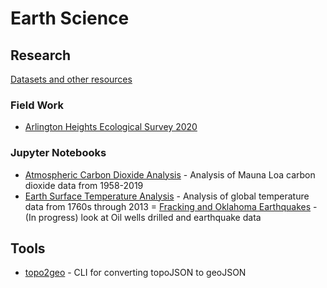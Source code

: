 
# Earth Science

## Research

[Datasets and other resources](https://github.com/kylepollina/earthscience/blob/master/resources.md)

### Field Work
- [Arlington Heights Ecological Survey 2020](https://kylepollina.github.io/earthscience/ecological-survey.html)


### Jupyter Notebooks
- [Atmospheric Carbon Dioxide Analysis](https://nbviewer.jupyter.org/github/kylepollina/earthscience/blob/master/notebooks/Atmospheric_CO2_Analysis/Atmospheric%20Carbon%20Dioxide%20Analysis.ipynb) - Analysis of Mauna Loa carbon dioxide data from 1958-2019
- [Earth Surface Temperature Analysis](https://nbviewer.jupyter.org/github/kylepollina/earthscience/blob/master/notebooks/Surface_Temperature_Analysis/Earth%20Surface%20Temperature%20Analysis.ipynb) - Analysis of global temperature data from 1760s through 2013
= [Fracking and Oklahoma Earthquakes](https://nbviewer.jupyter.org/github/kylepollina/earthscience/blob/master/notebooks/Fracking_and_Oklahoma_Quakes/Fracking_and_Oklahoma_Quakes%20main.ipynb) - (In progress) look at Oil wells drilled and earthquake data

## Tools

- [topo2geo](https://github.com/kylepollina/topo2geo) - CLI for converting topoJSON to geoJSON

